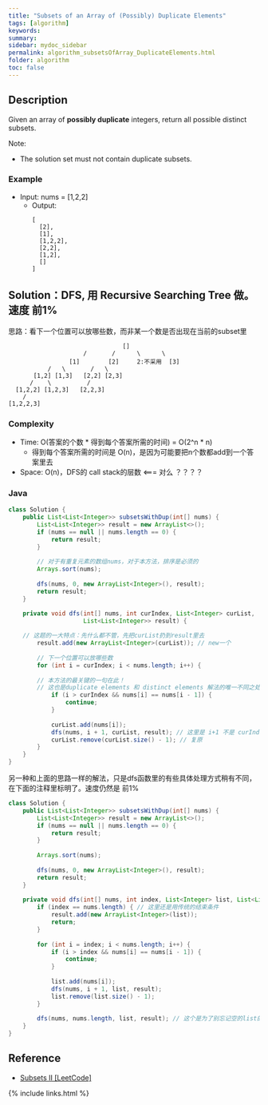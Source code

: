 ```yaml
---
title: "Subsets of an Array of (Possibly) Duplicate Elements"
tags: [algorithm]
keywords:
summary:
sidebar: mydoc_sidebar
permalink: algorithm_subsetsOfArray_DuplicateElements.html
folder: algorithm
toc: false
---
```


## Description
Given an array of **possibly duplicate** integers, return all possible distinct subsets.

Note: 
* The solution set must not contain duplicate subsets.

### Example
* Input: nums = [1,2,2]
  * Output: 
    ```
    [
      [2],
      [1],
      [1,2,2],
      [2,2],
      [1,2],
      []
    ]
    ```

## Solution：DFS, 用 Recursive Searching Tree 做。速度 前1%
思路：看下一个位置可以放哪些数，而非某一个数是否出现在当前的subset里
```       
                                []
                     /       /      \      \
                 [1]        [2]     2:不采用  [3]
	       /   \       /   \
	   [1,2] [1,3]   [2,2] [2,3]
	  /    \          /
  [1,2,2] [1,2,3]   [2,2,3]
    / 
[1,2,2,3]	
```

### Complexity
* Time: O(答案的个数 * 得到每个答案所需的时间) = O(2^n * n)
  * 得到每个答案所需的时间是 O(n)，是因为可能要把n个数都add到一个答案里去
* Space: O(n)，DFS的 call stack的层数 <=== 对么 ？？？？

### Java
```java
class Solution {
    public List<List<Integer>> subsetsWithDup(int[] nums) {
        List<List<Integer>> result = new ArrayList<>();
        if (nums == null || nums.length == 0) {
            return result;
        }
        
        // 对于有重复元素的数组nums，对于本方法，排序是必须的
        Arrays.sort(nums);
        
        dfs(nums, 0, new ArrayList<Integer>(), result);
        return result;
    }

    private void dfs(int[] nums, int curIndex, List<Integer> curList,
                     List<List<Integer>> result) {
        
	// 这题的一大特点：先什么都不管，先把curList扔到result里去
        result.add(new ArrayList<Integer>(curList)); // new一个
        
        // 下一个位置可以放哪些数
        for (int i = curIndex; i < nums.length; i++) {
	
	    // 本方法的最关键的一句在此！
	    // 这也是duplicate elements 和 distinct elements 解法的唯一不同之处！
            if (i > curIndex && nums[i] == nums[i - 1]) {
                continue;
            }
            
            curList.add(nums[i]);
            dfs(nums, i + 1, curList, result); // 这里是 i+1 不是 curIndex+1
            curList.remove(curList.size() - 1); // 复原
        }
    }
}
```

另一种和上面的思路一样的解法，只是dfs函数里的有些具体处理方式稍有不同，在下面的注释里标明了。速度仍然是 前1%
```java
class Solution {
    public List<List<Integer>> subsetsWithDup(int[] nums) {
        List<List<Integer>> result = new ArrayList<>();
        if (nums == null || nums.length == 0) {
            return result;
        }
        
        Arrays.sort(nums);
        
        dfs(nums, 0, new ArrayList<Integer>(), result);
        return result;
    }
    
    private void dfs(int[] nums, int index, List<Integer> list, List<List<Integer>> result) {
        if (index == nums.length) { // 这里还是用传统的结束条件
            result.add(new ArrayList<Integer>(list));
            return;
        }
        
        for (int i = index; i < nums.length; i++) {
            if (i > index && nums[i] == nums[i - 1]) {
                continue;
            }
            
            list.add(nums[i]);
            dfs(nums, i + 1, list, result);
            list.remove(list.size() - 1);      
        }
        
        dfs(nums, nums.length, list, result); // 这个是为了别忘记空的list的情况，注意这里index直接填nums.length了
    }
}
```

## Reference
* [Subsets II [LeetCode]](https://leetcode.com/problems/subsets-ii/description/)

{% include links.html %}
